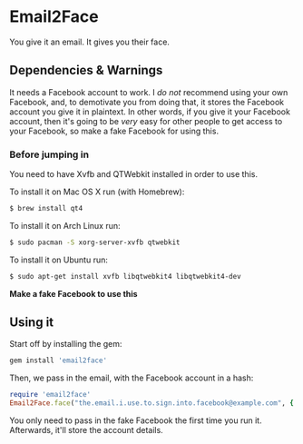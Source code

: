 # Email2Face

You give it an email. It gives you their face.

## Dependencies & Warnings

It needs a Facebook account to work. I *do not* recommend using your own Facebook, and, to demotivate you from doing that, it stores the Facebook account you give it in plaintext. In other words, if you give it your Facebook account, then it's going to be *very* easy for other people to get access to your Facebook, so make a fake Facebook for using this.

### Before jumping in

You need to have Xvfb and QTWebkit installed in order to use this.

To install it on Mac OS X run (with Homebrew):

```bash
$ brew install qt4
```

To install it on Arch Linux run:

```bash
$ sudo pacman -S xorg-server-xvfb qtwebkit
```

To install it on Ubuntu run:

```bash
$ sudo apt-get install xvfb libqtwebkit4 libqtwebkit4-dev
```

**Make a fake Facebook to use this**

## Using it

Start off by installing the gem:

```ruby
gem install 'email2face'
```

Then, we pass in the email, with the Facebook account in a hash:

```ruby
require 'email2face'
Email2Face.face("the.email.i.use.to.sign.into.facebook@example.com", { :username => "my.fake.facebook@example.com", :password => "123456" })
```

You only need to pass in the fake Facebook the first time you run it. Afterwards, it'll store the account details.

